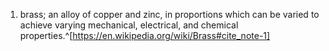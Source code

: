 1. brass; an alloy of copper and zinc, in proportions which can be varied to achieve varying mechanical, electrical, and chemical properties.^[https://en.wikipedia.org/wiki/Brass#cite_note-1]